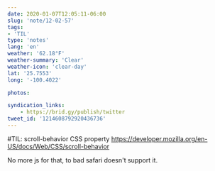 ```yaml
---
date: 2020-01-07T12:05:11-06:00
slug: 'note/12-02-57'
tags:
- 'TIL'
type: 'notes'
lang: 'en'
weather: '62.18°F'
weather-summary: 'Clear'
weather-icon: 'clear-day'
lat: '25.7553'
long: '-100.4022'

photos:

syndication_links:
    - https://brid.gy/publish/twitter
tweet_id: '1214608792920436736'
---
```

 #TIL: scroll-behavior CSS property  https://developer.mozilla.org/en-US/docs/Web/CSS/scroll-behavior

No more js for that, to bad safari doesn't support it.